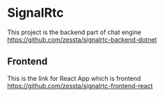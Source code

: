 # SignalRtc

This project is the backend part of chat engine https://github.com/zessta/signalrtc-backend-dotnet

## Frontend

This is the link for React App which is frontend https://github.com/zessta/signalrtc-frontend-react
